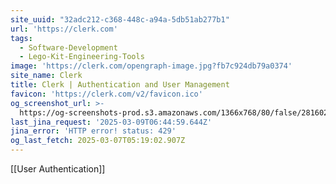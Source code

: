 ```yaml
---
site_uuid: "32adc212-c368-448c-a94a-5db51ab277b1"
url: 'https://clerk.com'
tags:
  - Software-Development
  - Lego-Kit-Engineering-Tools
image: 'https://clerk.com/opengraph-image.jpg?fb7c924db79a0374'
site_name: Clerk
title: Clerk | Authentication and User Management
favicon: 'https://clerk.com/v2/favicon.ico'
og_screenshot_url: >-
  https://og-screenshots-prod.s3.amazonaws.com/1366x768/80/false/28160215470a6c6b5704bf3f439903066b564cf1b416e59df5f5c51b543f9717.jpeg
last_jina_request: '2025-03-09T06:44:59.644Z'
jina_error: 'HTTP error! status: 429'
og_last_fetch: 2025-03-07T05:19:02.907Z
---
```

[[User Authentication]]
